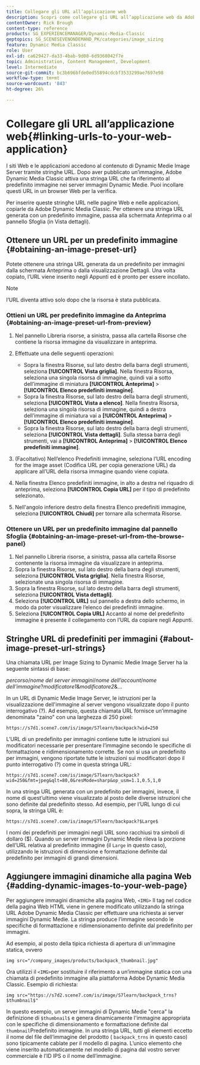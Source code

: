```yaml
---
title: Collegare gli URL all’applicazione web
description: Scopri come collegare gli URL all’applicazione web da Adobe Dynamic Media Classic.
contentOwner: Rick Brough
content-type: reference
products: SG_EXPERIENCEMANAGER/Dynamic-Media-Classic
geptopics: SG_SCENESEVENONDEMAND_PK/categories/image_sizing
feature: Dynamic Media Classic
role: User
exl-id: ca629427-da33-4bab-9d08-6d9368042f7e
topic: Administration, Content Management, Development
level: Intermediate
source-git-commit: bc3b696bfde0ed55894cdcbf3533299ae7697e98
workflow-type: tm+mt
source-wordcount: '843'
ht-degree: 26%

---
```


# Collegare gli URL all’applicazione web{#linking-urls-to-your-web-application}

I siti Web e le applicazioni accedono al contenuto di Dynamic Medie Image Server tramite stringhe URL. Dopo aver pubblicato un’immagine, Adobe Dynamic Media Classic attiva una stringa URL che fa riferimento al predefinito immagine nei server immagini Dynamic Medie. Puoi incollare questi URL in un browser Web per la verifica.

Per inserire queste stringhe URL nelle pagine Web e nelle applicazioni, copiarle da Adobe Dynamic Media Classic. Per ottenere una stringa URL generata con un predefinito immagine, passa alla schermata Anteprima o al pannello Sfoglia (in Vista dettagli).

## Ottenere un URL per un predefinito immagine {#obtaining-an-image-preset-url}

Potete ottenere una stringa URL generata da un predefinito per immagini dalla schermata Anteprima o dalla visualizzazione Dettagli. Una volta copiato, l’URL viene inserito negli Appunti ed è pronto per essere incollato.

>[!NOTE]
>
>l’URL diventa attivo solo dopo che la risorsa è stata pubblicata.

### Ottieni un URL per predefinito immagine da Anteprima {#obtaining-an-image-preset-url-from-preview}

1. Nel pannello Libreria risorse, a sinistra, passa alla cartella Risorse che contiene la risorsa immagine da visualizzare in anteprima.
1. Effettuate una delle seguenti operazioni:

   * Sopra la finestra Risorse, sul lato destro della barra degli strumenti, seleziona **[!UICONTROL Vista griglia]**. Nella finestra Risorsa, seleziona una singola risorsa di immagine, quindi vai a sotto dell’immagine di miniatura **[!UICONTROL Anteprima]** > **[!UICONTROL Elenco predefiniti immagine]**.
   * Sopra la finestra Risorse, sul lato destro della barra degli strumenti, seleziona **[!UICONTROL Vista a elenco]**. Nella finestra Risorsa, seleziona una singola risorsa di immagine, quindi a destra dell’immagine di miniatura vai a **[!UICONTROL Anteprima]** > **[!UICONTROL Elenco predefiniti immagine]**.
   * Sopra la finestra Risorse, sul lato destro della barra degli strumenti, seleziona **[!UICONTROL Vista dettagli]**. Sulla stessa barra degli strumenti, vai a **[!UICONTROL Anteprima]** > **[!UICONTROL Elenco predefiniti immagine]**.

1. (Facoltativo) Nell’elenco Predefiniti immagine, seleziona l’URL encoding for the image asset (Codifica URL per copia generazione URL) da applicare all’URL della risorsa immagine quando viene copiata.
1. Nella finestra Elenco predefiniti immagine, in alto a destra nel riquadro di anteprima, seleziona **[!UICONTROL Copia URL]** per il tipo di predefinito selezionato.
1. Nell&#39;angolo inferiore destro della finestra Elenco predefiniti immagine, seleziona **[!UICONTROL Chiudi]** per tornare alla schermata Risorse.

### Ottenere un URL per un predefinito immagine dal pannello Sfoglia {#obtaining-an-image-preset-url-from-the-browse-panel}

1. Nel pannello Libreria risorse, a sinistra, passa alla cartella Risorse contenente la risorsa immagine da visualizzare in anteprima.
1. Sopra la finestra Risorse, sul lato destro della barra degli strumenti, seleziona **[!UICONTROL Vista griglia]**. Nella finestra Risorse, selezionate una singola risorsa di immagine.
1. Sopra la finestra Risorse, sul lato destro della barra degli strumenti, seleziona **[!UICONTROL Vista dettagli]**.
1. Seleziona **[!UICONTROL URL]** sul pannello a destra dello schermo, in modo da poter visualizzare l’elenco dei predefiniti immagine.
1. Seleziona **[!UICONTROL Copia URL]** Accanto al nome del predefinito immagine è presente il collegamento con l’URL da copiare negli Appunti.

## Stringhe URL di predefiniti per immagini {#about-image-preset-url-strings}

Una chiamata URL per Image Sizing to Dynamic Medie Image Server ha la seguente sintassi di base:

*percorso*/*nome del server immagini*/*nome dell’account*/*nome dell’immagine*?*modificatore1*&amp;*modificatore2*&amp;...

In un URL di Dynamic Medie Image Server, le istruzioni per la visualizzazione dell&#39;immagine al server vengono visualizzate dopo il punto interrogativo (?). Ad esempio, questa chiamata URL fornisce un’immagine denominata &quot;zaino&quot; con una larghezza di 250 pixel:

```as3
https://s7d1.scene7.com/is/image/S7learn/backpack?wid=250
```

L’URL di un predefinito per immagini contiene tutte le istruzioni sui modificatori necessarie per presentare l’immagine secondo le specifiche di formattazione e ridimensionamento corrette. Se non si usa un predefinito per immagini, vengono riportate tutte le istruzioni sui modificatori dopo il punto interrogativo (?) come in questa stringa URL:

```as3
https://s7d1.scene7.com/is/image/S7learn/backpack?wid=250&fmt=jpeg&qlt=80,0&resMode=sharp&op_usm=1.1,0.5,1,0
```

In una stringa URL generata con un predefinito per immagini, invece, il nome di quest’ultimo viene visualizzato al posto delle diverse istruzioni che sono definite dal predefinito stesso. Ad esempio, per l’URL lungo di cui sopra, la stringa URL è:

```as3
https://s7d1.scene7.com/is/image/S7learn/backpack?$Large$
```

I nomi dei predefiniti per immagini negli URL sono racchiusi tra simboli di dollaro ($). Quando un server immagini Dynamic Medie rileva la porzione dell’URL relativa al predefinito immagine (il `Large` in questo caso), utilizzando le istruzioni di dimensione e formattazione definite dal predefinito per immagini di grandi dimensioni.

## Aggiungere immagini dinamiche alla pagina Web {#adding-dynamic-images-to-your-web-page}

Per aggiungere immagini dinamiche alla pagina Web, `<IMG>` Il tag nel codice della pagina Web HTML viene in genere modificato utilizzando la stringa URL Adobe Dynamic Media Classic per effettuare una richiesta ai server immagini Dynamic Medie. La stringa produce l’immagine secondo le specifiche di formattazione e ridimensionamento definite dal predefinito per immagini.

Ad esempio, al posto della tipica richiesta di apertura di un’immagine statica, ovvero

```as3
img src="/company_images/products/backpack_thumbnail.jpg"
```

Ora utilizzi il `<IMG>`per sostituire il riferimento a un’immagine statica con una chiamata di predefinito immagine alla piattaforma Adobe Dynamic Media Classic. Esempio di richiesta:

```as3
img src="https://s7d2.scene7.com/is/image/S7learn/backpack_trns?$thumbnail$"
```

In questo esempio, un server immagini di Dynamic Medie &quot;cerca&quot; la definizione di `$thumbnail$` e genera dinamicamente l&#39;immagine appropriata con le specifiche di dimensionamento e formattazione definite dal `thumbnail`Predefinito immagine. In una stringa URL, tutti gli elementi eccetto il nome del file dell’immagine del prodotto ( `backpack_trns` in questo caso) sono tipicamente cablate per il modello di pagina. L’unico elemento che viene inserito automaticamente nel modello di pagina dal vostro server commerciale è l’ID IPS o il nome dell’immagine.
